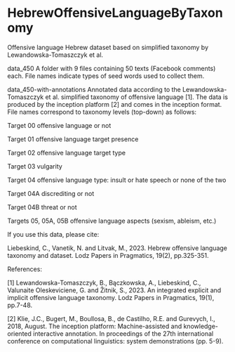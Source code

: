 # HebrewOffensiveLanguageByTaxonomy
Offensive language Hebrew dataset based on simplified taxonomy by Lewandowska-Tomaszczyk et al.

data_450 A folder with 9 files containing 50 texts (Facebook comments) each. File names indicate types of seed words used to collect them.

data_450-with-annotations Annotated data according to the Lewandowska-Tomaszczyk et al. simplified taxonomy of offensive language [1]. The data is produced by the inception platform [2] and comes in the inception format. File names correspond to taxonomy levels (top-down) as follows:

Target 00      offensive language or not

Target 01      offensive language target presence

Target 02      offensive language target type

Target 03      vulgarity

Target 04      offensive language type: insult or hate speech or none of the two

Target 04A     discrediting or not

Target 04B     threat or not

Targets 05, 05A, 05B  offensive language aspects (sexism, ableism, etc.)

If you use this data, please cite:

Liebeskind, C., Vanetik, N. and Litvak, M., 2023. Hebrew offensive language taxonomy and dataset. Lodz Papers in Pragmatics, 19(2), pp.325-351.


References:

[1] Lewandowska-Tomaszczyk, B., Bączkowska, A., Liebeskind, C., Valunaite Oleskeviciene, G. and Žitnik, S., 2023. An integrated explicit and implicit offensive language taxonomy. Lodz Papers in Pragmatics, 19(1), pp.7-48.

[2] Klie, J.C., Bugert, M., Boullosa, B., de Castilho, R.E. and Gurevych, I., 2018, August. The inception platform: Machine-assisted and knowledge-oriented interactive annotation. In proceedings of the 27th international conference on computational linguistics: system demonstrations (pp. 5-9).
